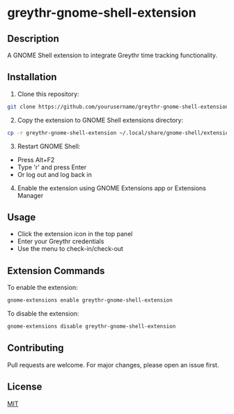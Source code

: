 # greythr-gnome-shell-extension
## Description
A GNOME Shell extension to integrate Greythr time tracking functionality.

## Installation
1. Clone this repository:
```bash
git clone https://github.com/yourusername/greythr-gnome-shell-extension.git
```

2. Copy the extension to GNOME Shell extensions directory:
```bash
cp -r greythr-gnome-shell-extension ~/.local/share/gnome-shell/extensions/
```

3. Restart GNOME Shell:
  - Press Alt+F2
  - Type 'r' and press Enter
  - Or log out and log back in

4. Enable the extension using GNOME Extensions app or Extensions Manager

## Usage
- Click the extension icon in the top panel
- Enter your Greythr credentials
- Use the menu to check-in/check-out

## Extension Commands
To enable the extension:
```bash
gnome-extensions enable greythr-gnome-shell-extension
```

To disable the extension:
```bash
gnome-extensions disable greythr-gnome-shell-extension
```

## Contributing
Pull requests are welcome. For major changes, please open an issue first.

## License
[MIT](LICENSE)